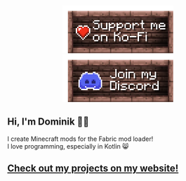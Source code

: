 <p align="center">
  <a href="https://ko-fi.com/mim1q">
    <img src="https://raw.githubusercontent.com/mim1q/ModPageAssets/main/badges/ko-fi.png" alt="Support me on Ko-Fi">
  </a>    
  <a href="https://discord.gg/6TjQbSjbuB">
    <img src="https://raw.githubusercontent.com/mim1q/ModPageAssets/main/badges/discord.png" alt="Join my Discord">
  </a>
</p>


## Hi, I'm Dominik :wave::smiley_cat:

I create Minecraft mods for the Fabric mod loader!   
I love programming, especially in Kotlin 😸

## [Check out my projects on my website!](https://mim1q.github.io/)
